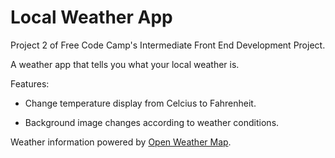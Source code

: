 # Local Weather App

Project 2 of Free Code Camp's Intermediate Front End Development Project.

A weather app that tells you what your local weather is. 

Features:

* Change temperature display from Celcius to Fahrenheit.

* Background image changes according to weather conditions.

Weather information powered by [Open Weather Map](https://openweathermap.org).
